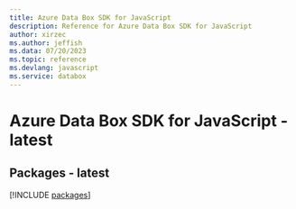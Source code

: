 ```yaml
---
title: Azure Data Box SDK for JavaScript
description: Reference for Azure Data Box SDK for JavaScript
author: xirzec
ms.author: jeffish
ms.data: 07/20/2023
ms.topic: reference
ms.devlang: javascript
ms.service: databox
---
```

# Azure Data Box SDK for JavaScript - latest
## Packages - latest
[!INCLUDE [packages](data-box-index.md)]